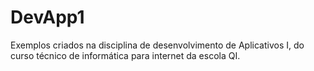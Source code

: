 # DevApp1
Exemplos criados na disciplina de desenvolvimento de Aplicativos I, do curso técnico de informática para internet da escola QI.
